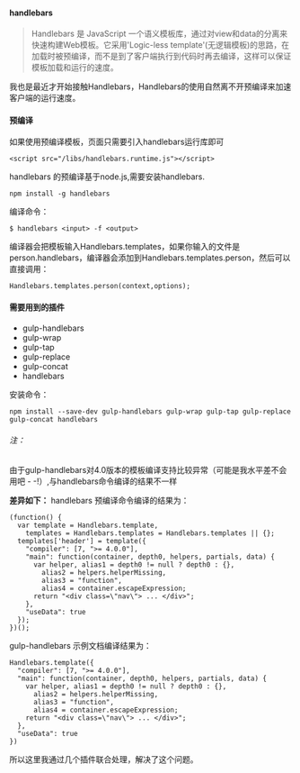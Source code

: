 #### handlebars

> Handlebars 是 JavaScript 一个语义模板库，通过对view和data的分离来快速构建Web模板。它采用'Logic-less template'(无逻辑模板)的思路，在加载时被预编译，而不是到了客户端执行到代码时再去编译，这样可以保证模板加载和运行的速度。

我也是最近才开始接触Handlebars，Handlebars的使用自然离不开预编译来加速客户端的运行速度。

#### 预编译

如果使用预编译模板，页面只需要引入handlebars运行库即可
```
<script src="/libs/handlebars.runtime.js"></script>
```
handlebars 的预编译基于node.js,需要安装handlebars.
```
npm install -g handlebars
```
编译命令：
```
$ handlebars <input> -f <output>
```
编译器会把模板输入Handlebars.templates，如果你输入的文件是person.handlebars，编译器会添加到Handlebars.templates.person，然后可以直接调用：
```
Handlebars.templates.person(context,options);
```

#### 需要用到的插件

* gulp-handlebars
* gulp-wrap
* gulp-tap
* gulp-replace
* gulp-concat
* handlebars

安装命令：
```
npm install --save-dev gulp-handlebars gulp-wrap gulp-tap gulp-replace gulp-concat handlebars
```

###### 注：

由于gulp-handlebars对4.0版本的模板编译支持比较异常（可能是我水平差不会用吧 - -!）,与handlebars命令编译的结果不一样

**差异如下：**
handlebars 预编译命令编译的结果为：
```
(function() {
  var template = Handlebars.template,
    templates = Handlebars.templates = Handlebars.templates || {};
  templates['header'] = template({
    "compiler": [7, ">= 4.0.0"],
    "main": function(container, depth0, helpers, partials, data) {
      var helper, alias1 = depth0 != null ? depth0 : {},
        alias2 = helpers.helperMissing,
        alias3 = "function",
        alias4 = container.escapeExpression;
      return "<div class=\"nav\"> ... </div>";
    },
    "useData": true
  });
})();
```

gulp-handlebars 示例文档编译结果为：
```
Handlebars.template({
  "compiler": [7, ">= 4.0.0"],
  "main": function(container, depth0, helpers, partials, data) {
    var helper, alias1 = depth0 != null ? depth0 : {},
      alias2 = helpers.helperMissing,
      alias3 = "function",
      alias4 = container.escapeExpression;
    return "<div class=\"nav\"> ... </div>";
  },
  "useData": true
})
```

所以这里我通过几个插件联合处理，解决了这个问题。